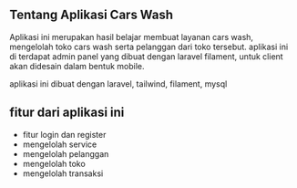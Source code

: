 ## Tentang Aplikasi Cars Wash

Aplikasi ini merupakan hasil belajar membuat layanan cars wash, mengelolah toko cars wash serta pelanggan dari toko tersebut. aplikasi ini di terdapat admin panel yang dibuat dengan laravel filament, untuk client akan didesain dalam bentuk mobile.

aplikasi ini dibuat dengan laravel, tailwind, filament, mysql

## fitur dari aplikasi ini

- fitur login dan register
- mengelolah service
- mengelolah pelanggan
- mengelolah toko
- mengelolah transaksi


